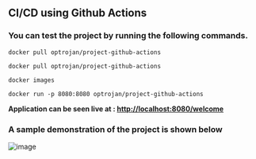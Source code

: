 ## CI/CD using Github Actions  
### You can test the project by running the following commands.  
```
docker pull optrojan/project-github-actions
```  
```
docker pull optrojan/project-github-actions 
```
```
docker images
```
```
docker run -p 8080:8080 optrojan/project-github-actions
```  

**Application can be seen live at : [http://localhost:8080/welcome](http://localhost:8080/welcome)**
### A sample demonstration of the project is shown below
![image](https://user-images.githubusercontent.com/53680255/163027617-46247b71-5b73-4df3-9424-42ebb4de6170.png)
